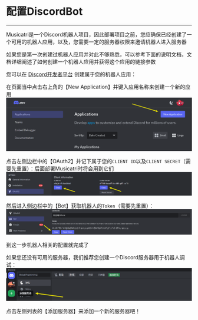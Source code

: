# 配置DiscordBot

***

Musicatri是一个Discord机器人项目，因此部署项目之前，您应确保已经创建了一个可用的机器人应用，以及，您需要一定的服务器权限来邀请机器人进入服务器

如果您是第一次创建过机器人应用并对此不够熟悉，可以参考下面的说明文档，文档详细阐述了如何创建一个机器人应用并获得这个应用的链接参数

您可以在 [Discord开发者平台](https://discord.com/developers/applications) 创建属于您的机器人应用：

在页面当中点击右上角的【New Application】并键入应用名称来创建一个新的应用![image-20241015154118209](./DeployDiscordBot.assets/image-20241015154118209.png)

点击左侧边栏中的【OAuth2】并记下属于您的`CLIENT ID`以及`CLIENT SECRET`（需要先重置）：后面部署Musicatri时将会用到它们![image-20241015154839949](./DeployDiscordBot.assets/image-20241015154839949.png)

然后进入侧边栏中的【Bot】获取机器人的`Token`（需要先重置）：![image-20241015155110526](./DeployDiscordBot.assets/image-20241015155110526.png)

到这一步机器人相关的配置就完成了

如果您还没有可用的服务器，我们推荐您创建一个Discord服务器用于机器人调试：![image-20241015164640867](./DeployDiscordBot.assets/image-20241015164640867.png)

点击左侧列表的【添加服务器】来添加一个新的服务器吧！

